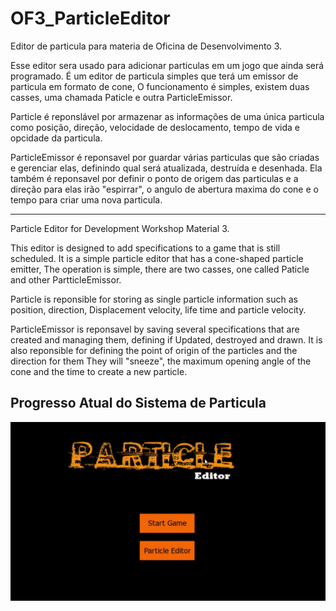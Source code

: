 # OF3_ParticleEditor
Editor de particula para materia de Oficina de Desenvolvimento 3.

Esse editor sera usado para adicionar particulas em um jogo que ainda será programado.
É um editor de particula simples que terá um emissor de particula em formato de cone,
O funcionamento é simples, existem duas casses, uma chamada Paticle e outra ParticleEmissor.

Particle é reponslável por armazenar as informações de uma única particula como posição, direção, 
velocidade de deslocamento, tempo de vida e opcidade da particula.

ParticleEmissor é reponsavel por guardar várias particulas que são criadas e gerenciar elas, definindo qual será
atualizada, destruída e desenhada. Ela também é reponsavel por definir o ponto de origem das particulas e a direção para elas 
irão "espirrar", o angulo de abertura maxima do cone e o tempo para criar uma nova particula.


----------------------------------------------------------------------------------------------------------------

Particle Editor for Development Workshop Material 3.

This editor is designed to add specifications to a game that is still scheduled.
It is a simple particle editor that has a cone-shaped particle emitter,
The operation is simple, there are two casses, one called Paticle and other PartticleEmissor.

Particle is reponsible for storing as single particle information such as position, direction,
Displacement velocity, life time and particle velocity.

ParticleEmissor is reponsavel by saving several specifications that are created and managing them, defining if
Updated, destroyed and drawn. It is also reponsible for defining the point of origin of the particles and the direction for them
They will "sneeze", the maximum opening angle of the cone and the time to create a new particle.


  Progresso Atual do Sistema de Particula
----------------------------------------------------------------------------------------------------------------
[![Demonstrative Video](https://raw.githubusercontent.com/EduardoKarakawa/OF3_GameAndParticle/master/scheenshotMenu.JPG)](https://youtu.be/xfm1EuQeeWk)
